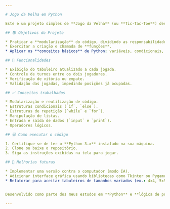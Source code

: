 ```yaml
---

# Jogo da Velha em Python

Este é um projeto simples de **Jogo da Velha** (ou **Tic-Tac-Toe**) desenvolvido com o objetivo de treinar e consolidar conhecimentos de **modularização**, **funções** e os **conceitos básicos de Python**.

## 📚 Objetivos do Projeto

* Praticar a **modularização** do código, dividindo as responsabilidades em funções distintas.
* Exercitar a criação e chamada de **funções**.
* Aplicar os **conceitos básicos** de Python: variáveis, condicionais, loops, listas e interação com o usuário.

## 🚀 Funcionalidades

* Exibição do tabuleiro atualizado a cada jogada.
* Controle de turnos entre os dois jogadores.
* Verificação de vitória ou empate.
* Validação das jogadas, impedindo posições já ocupadas.

## ✅ Conceitos trabalhados

* Modularização e reutilização de código.
* Estruturas condicionais (`if`, `else`).
* Estruturas de repetição (`while` e `for`).
* Manipulação de listas.
* Entrada e saída de dados (`input` e `print`).
* Operadores lógicos.

## 💻 Como executar o código

1. Certifique-se de ter o **Python 3.x** instalado na sua máquina.
2. Clone ou baixe o repositório.
3. Siga as instruções exibidas na tela para jogar.

## 🎯 Melhorias futuras

* Implementar uma versão contra o computador (modo IA).
* Adicionar interface gráfica usando bibliotecas como Tkinter ou Pygame.
* Refatorar para aceitar tabuleiros de tamanhos variados (ex.: 4x4, 5x5).


Desenvolvido como parte dos meus estudos em **Python** e **lógica de programação**.

---
```

